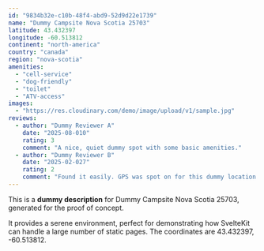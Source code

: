 ```yaml
---
id: "9834b32e-c10b-48f4-abd9-52d9d22e1739"
name: "Dummy Campsite Nova Scotia 25703"
latitude: 43.432397
longitude: -60.513812
continent: "north-america"
country: "canada"
region: "nova-scotia"
amenities:
  - "cell-service"
  - "dog-friendly"
  - "toilet"
  - "ATV-access"
images:
  - "https://res.cloudinary.com/demo/image/upload/v1/sample.jpg"
reviews:
  - author: "Dummy Reviewer A"
    date: "2025-08-010"
    rating: 3
    comment: "A nice, quiet dummy spot with some basic amenities."
  - author: "Dummy Reviewer B"
    date: "2025-02-027"
    rating: 2
    comment: "Found it easily. GPS was spot on for this dummy location."
---
```


This is a **dummy description** for Dummy Campsite Nova Scotia 25703, generated for the proof of concept.

It provides a serene environment, perfect for demonstrating how SvelteKit can handle a large number of static pages. The coordinates are 43.432397, -60.513812.
